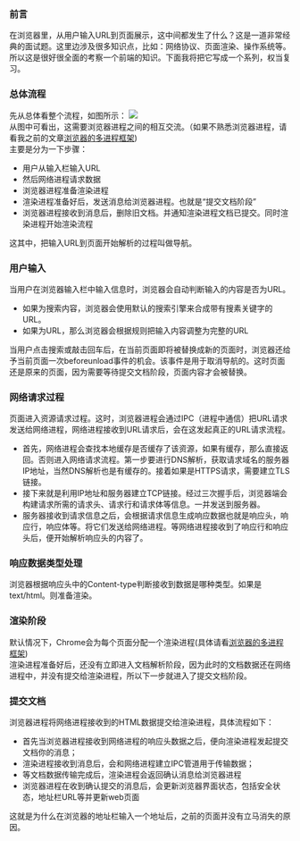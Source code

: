 ### 前言
在浏览器里，从用户输入URL到页面展示，这中间都发生了什么？这是一道非常经典的面试题。这里边涉及很多知识点，比如：网络协议、页面渲染、操作系统等。所以这是很好很全面的考察一个前端的知识。下面我将把它写成一个系列，权当复习。

### 总体流程
先从总体看整个流程，如图所示：
![](https://user-gold-cdn.xitu.io/2019/12/18/16f18f65f8dc63f1?w=1872&h=908&f=png&s=186704)  
从图中可看出，这需要浏览器进程之间的相互交流。（如果不熟悉浏览器进程，请看我之前的文章[浏览器的多进程框架](https://juejin.im/post/5df22f9e518825121b436af3))  
主要是分为一下步骤：
* 用户从输入栏输入URL
* 然后网络进程请求数据
* 浏览器进程准备渲染进程
* 渲染进程准备好后，发送消息给浏览器进程。也就是“提交文档阶段”
* 浏览器进程接收到消息后，删除旧文档。并通知渲染进程文档已提交。同时渲染进程开始渲染流程

这其中，把输入URL到页面开始解析的过程叫做导航。 

### 用户输入 
当用户在浏览器输入栏中输入信息时，浏览器会自动判断输入的内容是否为URL。
* 如果为搜索内容，浏览器会使用默认的搜索引擎来合成带有搜素关键字的URL。
* 如果为URL，那么浏览器会根据规则把输入内容调整为完整的URL

当用户点击搜索或敲击回车后，在当前页面即将被替换成新的页面时，浏览器还给予当前页面一次beforeunload事件的机会。该事件是用于取消导航的。这时页面还是原来的页面，因为需要等待提交文档阶段，页面内容才会被替换。 

### 网络请求过程
页面进入资源请求过程。这时，浏览器进程会通过IPC（进程中通信）把URL请求发送给网络进程，网络进程接收到URL请求后，会在这发起真正的URL请求流程。  
* 首先，网络进程会查找本地缓存是否缓存了该资源，如果有缓存，那么直接返回。否则进入网络请求流程。第一步要进行DNS解析，获取请求域名的服务器IP地址，当然DNS解析也是有缓存的。接着如果是HTTPS请求，需要建立TLS链接。
* 接下来就是利用IP地址和服务器建立TCP链接。经过三次握手后，浏览器端会构建请求所需的请求头、请求行和请求体等信息。一并发送到服务器。
* 服务器接收到请求信息之后，会根据请求信息生成响应数据也就是响应头，响应行，响应体等。将它们发送给网络进程。等网络进程接收到了响应行和响应头后，便开始解析响应头的内容了。


### 响应数据类型处理
浏览器根据响应头中的Content-type判断接收到数据是哪种类型。如果是text/html。则准备渲染。

### 渲染阶段
默认情况下，Chrome会为每个页面分配一个渲染进程(具体请看[浏览器的多进程框架](https://juejin.im/post/5df22f9e518825121b436af3))  
渲染进程准备好后，还没有立即进入文档解析阶段，因为此时的文档数据还在网络进程中，并没有提交给渲染进程，所以下一步就进入了提交文档阶段。

### 提交文档
浏览器进程将网络进程接收到的HTML数据提交给渲染进程，具体流程如下：  
* 首先当浏览器进程接收到网络进程的响应头数据之后，便向渲染进程发起提交文档你的消息；  
* 渲染进程接收到消息后，会和网络进程建立IPC管道用于传输数据；
* 等文档数据传输完成后，渲染进程会返回确认消息给浏览器进程
* 浏览器进程在收到确认提交的消息后，会更新浏览器界面状态，包括安全状态，地址栏URL等并更新web页面

这就是为什么在浏览器的地址栏输入一个地址后，之前的页面并没有立马消失的原因。  